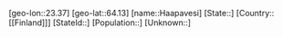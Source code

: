 ﻿---
location: [64.13,23.37]
type: City
tags:
- geo/City


SpocWebEntityId: 30684
isDeleted: false
confidential: public

---
[geo-lon::23.37]
[geo-lat::64.13]
[name::Haapavesi]
[State::]
[Country::[[Finland]]]
[StateId::]
[Population::]
[Unknown::]

